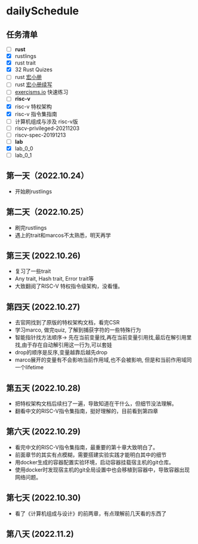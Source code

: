 # dailySchedule

## 任务清单

- [ ] **rust**
- [x] rustlings
- [x] rust trait
- [x] 32 Rust Quizes
- [ ] rust [宏小册](https://danielkeep.github.io/tlborm/book/index.html)
- [ ] rust [宏小册续写](https://veykril.github.io/tlborm/)
- [ ] [exercisms.io](https://exercism.org/) 快速练习
- [ ] **risc-v**
- [x] risc-v 特权架构
- [x] risc-v 指令集指南
- [ ] 计算机组成与涉及 risc-v版
- [ ] riscv-privileged-20211203
- [ ] riscv-spec-20191213
- [ ] **lab**
- [x] lab_0_0
- [ ] lab_0_1

## 第一天（2022.10.24）

* 开始刷rustlings

## 第二天（2022.10.25）

* 刷完rustlings
* 遇上的trait和marcos不太熟悉，明天再学 

## 第三天 (2022.10.26)

* 复习了一些trait
* Any trait, Hash trait, Error trait等
* 大致翻阅了RISC-V 特权指令级架构，没看懂。

## 第四天 (2022.10.27)

* 去官网找到了原版的特权架构文档，看完CSR 
* 学习marco, 做完quiz, 了解到捕获字符的一些特殊行为
* 智能指针找方法顺序-> 先在当前变量找,再在当前变量引用找,最后在解引用里找,由于存在自动解引用这一行为,可以套娃
* drop的顺序是反序,变量越靠后越先drop
* marco展开的变量有不会影响当前作用域,也不会被影响, 但是和当前作用域同一个lifetime 

## 第五天 (2022.10.28)

* 把特权架构文档后续扫了一遍，导致知道在干什么，但细节没法理解。
* 翻看中文的RISC-V指令集指南，挺好理解的，目前看到第四章

## 第六天 (2022.10.29)
* 看完中文的RISC-V指令集指南，最重要的第十章大致明白了。
* 前面章节的其实有点模糊，需要搭建实验实践才能明白其中的细节
* 用docker生成的容器配置实验环境，启动容器挂载宿主机的git仓库。
* 使用docker时发现宿主机的git全局设置中也会移植到容器中，导致容器出现网络问题。

## 第七天 (2022.10.30)

* 看了《计算机组成与设计》的前两章，有点理解前几天看的东西了

## 第八天 (2022.11.2)